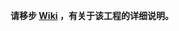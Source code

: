 **请移步 [Wiki](https://github.com/luoyuoki/okistock/wiki/%E8%8C%89%E8%8E%89%E7%82%92%E8%82%A1%E4%BB%8E-0-%E5%88%B0-1) ，有关于该工程的详细说明。**

